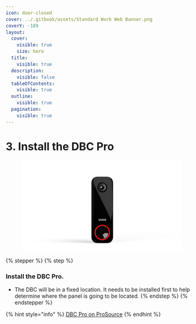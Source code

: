 ```yaml
---
icon: door-closed
cover: ../.gitbook/assets/Standard Work Web Banner.png
coverY: -189
layout:
  cover:
    visible: true
    size: hero
  title:
    visible: true
  description:
    visible: false
  tableOfContents:
    visible: true
  outline:
    visible: true
  pagination:
    visible: true
---
```


# 3. Install the DBC Pro

<div align="left"><figure><img src="../.gitbook/assets/web_use-DBCP-Swappable.jpg" alt="" width="563"><figcaption></figcaption></figure></div>

{% stepper %}
{% step %}
### Install the DBC Pro.

* The DBC will be in a fixed location. It needs to be installed first to help determine where the panel is going to be located.
{% endstep %}
{% endstepper %}

{% hint style="info" %}
[DBC Pro on ProSource](https://prosource.vivint.com/sop-dbc-pro-gen2/)
{% endhint %}

